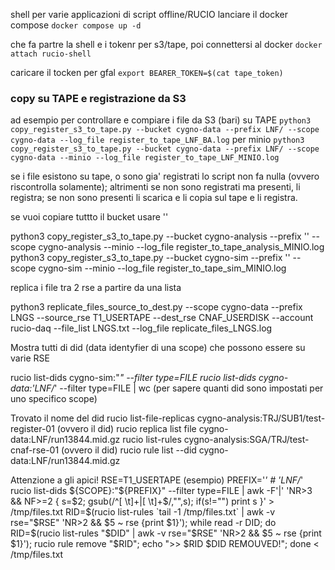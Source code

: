 shell per varie applicazioni di script offline/RUCIO
lanciare il docker compose 
```docker compose up -d```

che fa partre la shell e i tokenr per s3/tape, poi connettersi al docker 
```docker attach rucio-shell```

caricare il tocken per gfal
```export BEARER_TOKEN=$(cat tape_token)```

### copy su TAPE e registrazione da S3 ####
ad esempio per controllare e compiare i file da S3 (bari) su TAPE
```python3 copy_register_s3_to_tape.py --bucket cygno-data --prefix LNF/ --scope cygno-data --log_file register_to_tape_LNF_BA.log```
per minio
```python3 copy_register_s3_to_tape.py --bucket cygno-data --prefix LNF/ --scope cygno-data --minio --log_file register_to_tape_LNF_MINIO.log```


se i file esistono su tape, o sono gia' registrati lo script non fa nulla (ovvero riscontrolla solamente);
altrimenti se non sono registrati ma presenti, li registra; se non sono presenti li scarica e li copia sul tape e li registra.

se vuoi copiare tuttto il bucket usare ''

python3 copy_register_s3_to_tape.py --bucket cygno-analysis --prefix '' --scope cygno-analysis --minio --log_file register_to_tape_analysis_MINIO.log
python3 copy_register_s3_to_tape.py --bucket cygno-sim --prefix '' --scope cygno-sim --minio --log_file register_to_tape_sim_MINIO.log

replica i file tra 2 rse a partire da una lista

python3 replicate_files_source_to_dest.py --scope cygno-data --prefix LNGS --source_rse T1_USERTAPE --dest_rse CNAF_USERDISK --account rucio-daq   --file_list LNGS.txt --log_file replicate_files_LNGS.log

Mostra tutti di did (data identyfier di una scope) che possono essere su varie RSE

rucio list-dids cygno-sim:"*" --filter type=FILE 
rucio list-dids cygno-data:'LNF/*' --filter type=FILE | wc (per sapere quanti did sono impostati per uno specifico scope)

Trovato il nome del did 
rucio list-file-replicas  cygno-analysis:TRJ/SUB1/test-register-01 (ovvero il did)
rucio replica list file cygno-data:LNF/run13844.mid.gz
rucio list-rules cygno-analysis:SGA/TRJ/test-cnaf-rse-01 (ovvero il did)
rucio rule list --did cygno-data:LNF/run13844.mid.gz


Attenzione a gli apici!
RSE=T1_USERTAPE (esempio)
PREFIX='*' # 'LNF/*'
rucio list-dids ${SCOPE}:"${PREFIX}" --filter type=FILE | awk -F'|' 'NR>3 && NF>=2 { s=$2; gsub(/^[ \t]+|[ \t]+$/,"",s); if(s!="") print s }' > /tmp/files.txt
RID=$(rucio list-rules `tail -1 /tmp/files.txt` | awk -v rse="$RSE" 'NR>2 && $5 ~ rse {print $1}');
while read -r DID; do RID=$(rucio list-rules "$DID" | awk -v rse="$RSE" 'NR>2 && $5 ~ rse {print $1}'); rucio rule remove "$RID";   echo ">> $RID $DID REMOUVED!"; done < /tmp/files.txt
